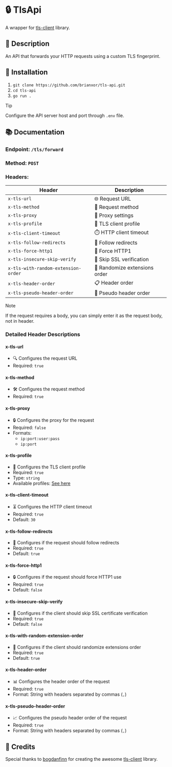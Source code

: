 # 🔒 TlsApi

A wrapper for [tls-client](https://github.com/bogdanfinn/tls-client) library.

## 📝 Description

An API that forwards your HTTP requests using a custom TLS fingerprint.

## 🚀 Installation

1. `git clone https://github.com/brianxor/tls-api.git`
2. `cd tls-api`
3. `go run .`

> [!TIP]
> Configure the API server host and port through `.env` file.

## 📚 Documentation

### Endpoint: `/tls/forward`

### Method: `POST`

### Headers:

| Header                              | Description                   |
|-------------------------------------|-------------------------------|
| `x-tls-url`                         | 🌐 Request URL                |
| `x-tls-method`                      | 📮 Request method             |
| `x-tls-proxy`                       | 🔄 Proxy settings             |
| `x-tls-profile`                     | 👤 TLS client profile         |
| `x-tls-client-timeout`              | ⏱️ HTTP client timeout        |
| `x-tls-follow-redirects`            | 🔀 Follow redirects           |
| `x-tls-force-http1`                 | 🔌 Force HTTP1                |
| `x-tls-insecure-skip-verify`        | 🚫 Skip SSL verification      |
| `x-tls-with-random-extension-order` | 🎲 Randomize extensions order |
| `x-tls-header-order`                | 📋 Header order               |
| `x-tls-pseudo-header-order`         | 📑 Pseudo header order        |

> [!NOTE]
> If the request requires a body, you can simply enter it as the request body, not in header.

### Detailed Header Descriptions

#### x-tls-url
- 🔍 Configures the request URL
- Required: `true`

#### x-tls-method
- 🛠️ Configures the request method
- Required: `true`

#### x-tls-proxy
- 🔒 Configures the proxy for the request
- Required: `false`
- Formats:
    - `ip:port:user:pass`
    - `ip:port`

#### x-tls-profile
- 👥 Configures the TLS client profile
- Required: `true`
- Type: `string`
- Available profiles: [See here](https://github.com/bogdanfinn/tls-client/blob/18abae60034c6d510a17b62c936efafdf53ebb80/profiles/profiles.go#L10)

#### x-tls-client-timeout
- ⏳ Configures the HTTP client timeout
- Required: `true`
- Default: `30`

#### x-tls-follow-redirects
- 🔗 Configures if the request should follow redirects
- Required: `true`
- Default: `true`

#### x-tls-force-http1
- 🔒 Configures if the request should force HTTP1 use
- Required: `true`
- Default: `false`

#### x-tls-insecure-skip-verify
- 🚫 Configures if the client should skip SSL certificate verification
- Required: `true`
- Default: `false`

#### x-tls-with-random-extension-order
- 🔀 Configures if the client should randomize extensions order
- Required: `true`
- Default: `true`

#### x-tls-header-order
- 📊 Configures the header order of the request
- Required: `true`
- Format: String with headers separated by commas (`,`)

#### x-tls-pseudo-header-order
- 📈 Configures the pseudo header order of the request
- Required: `true`
- Format: String with headers separated by commas (`,`)

## 🙏 Credits

Special thanks to [bogdanfinn](https://github.com/bogdanfinn/) for creating the awesome [tls-client](https://github.com/bogdanfinn/tls-client) library.